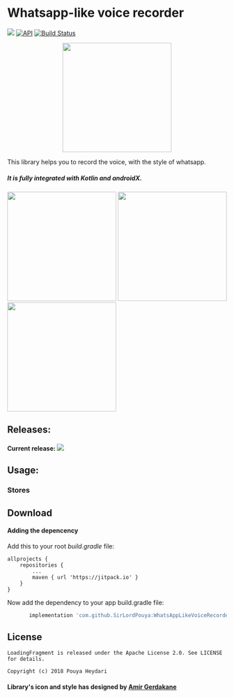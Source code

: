 # Whatsapp-like voice recorder


[![](https://jitpack.io/v/SirLordPouya/WhatsAppLikeVoiceRecorder.svg)](https://jitpack.io/#SirLordPouya/WhatsAppLikeVoiceRecorder)
[![API](https://img.shields.io/badge/API-16%2B-brightgreen.svg?style=flat)](https://android-arsenal.com/api?level=16)
[![Build Status](https://travis-ci.org/SirLordPouya/AndroidAppUpdater.svg?branch=master)](https://travis-ci.org/SirLordPouya/AndroidAppUpdater)

<p align="center">
<img src="https://raw.githubusercontent.com/SirLordPouya/AndroidAppUpdater/master/icon.png" width="250">
</p>

This library helps you to record the voice, with the style of whatsapp.

##### It is fully integrated with Kotlin and androidX.


<img src="https://raw.githubusercontent.com/SirLordPouya/AndroidAppUpdater/master/Screenshot_1.png" width="250"> <img src="https://raw.githubusercontent.com/SirLordPouya/AndroidAppUpdater/master/Screenshot_2.png" width="250"> <img src="https://raw.githubusercontent.com/SirLordPouya/AndroidAppUpdater/master/Screenshot_3.png" width="250">

## Releases:

#### Current release: [![](https://jitpack.io/v/SirLordPouya/WhatsAppLikeVoiceRecorder.svg)](https://jitpack.io/#SirLordPouya/WhatsAppLikeVoiceRecorder)



## Usage:

### Stores



## Download

#### Adding the depencency

Add this to your root *build.gradle* file:

```
allprojects {
    repositories {
        ...
        maven { url 'https://jitpack.io' }
    }
}
```

Now add the dependency to your app build.gradle file:

```groovy
	   implementation 'com.github.SirLordPouya:WhatsAppLikeVoiceRecorder:1.1.3'
```

## License

```
LoadingFragment is released under the Apache License 2.0. See LICENSE for details.

Copyright (c) 2018 Pouya Heydari

```
#### <div>Library's icon and style has designed by <a href="https://dribbble.com/Amir-G" title="Amir Gerdakane">Amir Gerdakane</a>
